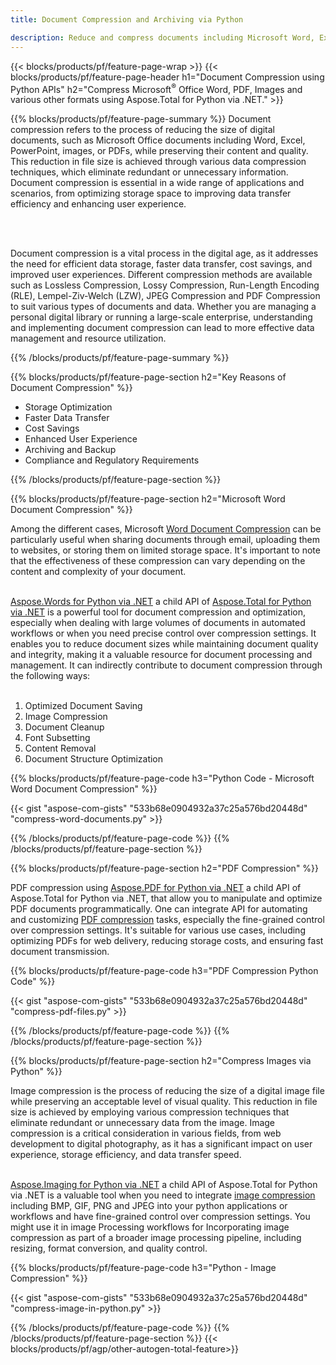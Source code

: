 ```yaml
---
title: Document Compression and Archiving via Python 

description: Reduce and compress documents including Microsoft Word, Excel, PowerPoint, PDF and Images via your Python application. Test the compression result online.
---
```


{{< blocks/products/pf/feature-page-wrap >}}
{{< blocks/products/pf/feature-page-header h1="Document Compression using Python APIs" h2="Compress Microsoft<sup>&reg;</sup> Office Word, PDF, Images and various other formats using Aspose.Total for Python via .NET." >}}

{{% blocks/products/pf/feature-page-summary %}}
Document compression refers to the process of reducing the size of digital documents, such as Microsoft Office documents including Word, Excel, PowerPoint, images, or PDFs, while preserving their content and quality. This reduction in file size is achieved through various data compression techniques, which eliminate redundant or unnecessary information. Document compression is essential in a wide range of applications and scenarios, from optimizing storage space to improving data transfer efficiency and enhancing user experience.

<br /> <br />

Document compression is a vital process in the digital age, as it addresses the need for efficient data storage, faster data transfer, cost savings, and improved user experiences. Different compression methods are available such as Lossless Compression, Lossy Compression, Run-Length Encoding (RLE), Lempel-Ziv-Welch (LZW), JPEG Compression and PDF Compression to suit various types of documents and data. Whether you are managing a personal digital library or running a large-scale enterprise, understanding and implementing document compression can lead to more effective data management and resource utilization.

{{% /blocks/products/pf/feature-page-summary  %}}

{{% blocks/products/pf/feature-page-section  h2="Key Reasons of Document Compression" %}}

- Storage Optimization
- Faster Data Transfer
- Cost Savings
- Enhanced User Experience
- Archiving and Backup
- Compliance and Regulatory Requirements

{{% /blocks/products/pf/feature-page-section %}}

{{% blocks/products/pf/feature-page-section  h2="Microsoft Word Document Compression" %}}

Among the different cases, Microsoft [Word Document Compression](https://products.aspose.com/total/python-net/compress/word/) can be particularly useful when sharing documents through email, uploading them to websites, or storing them on limited storage space. It's important to note that the effectiveness of these compression can vary depending on the content and complexity of your document. <br /><br />

[Aspose.Words for Python via .NET](https://products.aspose.com/words/python-net/) a child API of [Aspose.Total for Python via .NET](https://products.aspose.com/total/python-net/) is a powerful tool for document compression and optimization, especially when dealing with large volumes of documents in automated workflows or when you need precise control over compression settings. It enables you to reduce document sizes while maintaining document quality and integrity, making it a valuable resource for document processing and management. It can indirectly contribute to document compression through the following ways:	<br /><br />
1. Optimized Document Saving<br />
2. Image Compression<br />
3. Document Cleanup<br />
4. Font Subsetting<br />
5. Content Removal<br />
6. Document Structure Optimization<br />

{{% blocks/products/pf/feature-page-code h3="Python Code - Microsoft Word Document Compression" %}}

{{< gist "aspose-com-gists" "533b68e0904932a37c25a576bd20448d" "compress-word-documents.py" >}}

{{% /blocks/products/pf/feature-page-code  %}}
{{% /blocks/products/pf/feature-page-section %}}

{{% blocks/products/pf/feature-page-section  h2="PDF Compression" %}}

PDF compression using [Aspose.PDF for Python via .NET](https://products.aspose.com/pdf/python-net/) a child API of Aspose.Total for Python via .NET, that allow you to manipulate and optimize PDF documents programmatically. One can integrate API for automating and customizing [PDF compression](https://products.aspose.com/total/python-net/compress/pdf/) tasks, especially the fine-grained control over compression settings. It's suitable for various use cases, including optimizing PDFs for web delivery, reducing storage costs, and ensuring fast document transmission.

{{% blocks/products/pf/feature-page-code h3="PDF Compression Python Code" %}}

{{< gist "aspose-com-gists" "533b68e0904932a37c25a576bd20448d" "compress-pdf-files.py" >}}

{{% /blocks/products/pf/feature-page-code  %}}
{{% /blocks/products/pf/feature-page-section %}}

{{% blocks/products/pf/feature-page-section  h2="Compress Images via Python" %}}

Image compression is the process of reducing the size of a digital image file while preserving an acceptable level of visual quality. This reduction in file size is achieved by employing various compression techniques that eliminate redundant or unnecessary data from the image. Image compression is a critical consideration in various fields, from web development to digital photography, as it has a significant impact on user experience, storage efficiency, and data transfer speed.<br /><br />

[Aspose.Imaging for Python via .NET](https://products.aspose.com/imaging/python-net/) a child API of Aspose.Total for Python via .NET is a valuable tool when you need to integrate [image compression](https://products.aspose.com/total/python-net/compress/image/) including BMP, GIF, PNG and JPEG into your python applications or workflows and have fine-grained control over compression settings. You might use it in image Processing workflows for Incorporating image compression as part of a broader image processing pipeline, including resizing, format conversion, and quality control.

{{% blocks/products/pf/feature-page-code h3="Python - Image Compression" %}}

{{< gist "aspose-com-gists" "533b68e0904932a37c25a576bd20448d" "compress-image-in-python.py" >}}

{{% /blocks/products/pf/feature-page-code  %}}
{{% /blocks/products/pf/feature-page-section %}}
{{< blocks/products/pf/agp/other-autogen-total-feature>}}